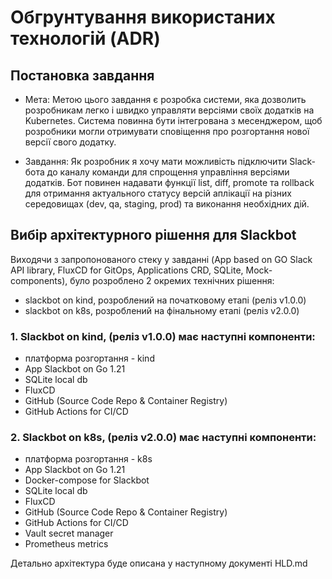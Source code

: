 # Обгрунтування використаних технологій (ADR)

## Постановка завдання

- Мета: Метою цього завдання є розробка системи, яка дозволить розробникам легко і швидко управляти версіями своїх додатків на Kubernetes. Система повинна бути інтегрована з месенджером, щоб розробники могли отримувати сповіщення про розгортання нової версії свого додатку.

- Завдання: Як розробник я хочу мати можливість підключити Slack-бота до каналу команди для спрощення управління версіями додатків. Бот повинен надавати функції list, diff, promote та rollback для отримання актуального статусу версій аплікації на різних середовищах (dev, qa, staging, prod) та виконання необхідних дій.

## Вибір архітектурного рішення для Slackbot

Виходячи з запропонованого стеку у завданні (App based on GO Slack API library, FluxCD for GitOps, Applications CRD, SQLite, Mock-components), було розроблено 2 окремих технічних рішення:
- slackbot on kind, розроблений на початковому етапі (реліз v1.0.0)
- slackbot on k8s, розроблений на фінальному етапі (реліз v2.0.0)

### 1. Slackbot on kind, (реліз v1.0.0) має наступні компоненти:
 - платформа розгортання - kind
 - App Slackbot on Go 1.21
 - SQLite local db
 - FluxCD
 - GitHub (Source Code Repo & Container Registry)
 - GitHub Actions for CI/CD

### 2. Slackbot on k8s, (реліз v2.0.0) має наступні компоненти:
 - платформа розгортання - k8s
 - App Slackbot on Go 1.21
 - Docker-compose for Slackbot
 - SQLite local db
 - FluxCD
 - GitHub (Source Code Repo & Container Registry)
 - GitHub Actions for CI/CD
 - Vault secret manager
 - Prometheus metrics

Детально архітектура буде описана у наступному документі HLD.md

